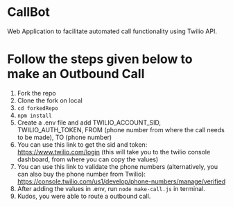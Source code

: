 # CallBot
Web Application to facilitate automated call functionality using Twilio API.

# Follow the steps given below to make an Outbound Call
1. Fork the repo
2. Clone the fork on local
3. ```cd forkedRepo```
4. ```npm install```
5. Create a .env file and add TWILIO_ACCOUNT_SID, TWILIO_AUTH_TOKEN, FROM (phone number from where the call needs to be made), TO (phone number)
6. You can use this link to get the sid and token: https://www.twilio.com/login (this will take you to the twilio console dashboard, from where you can copy the values)
7. You can use this link to validate the phone numbers (alternatively, you can also buy the phone number from Twilio): https://console.twilio.com/us1/develop/phone-numbers/manage/verified
8. After adding the values in .env, run ```node make-call.js``` in terminal.
9. Kudos, you were able to route a outbound call.
